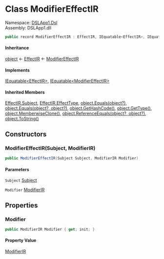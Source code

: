# <a id="DSLApp1_Dsl_ModifierEffectIR"></a> Class ModifierEffectIR

Namespace: [DSLApp1.Dsl](DSLApp1.Dsl.md)  
Assembly: DSLApp1.dll  

```csharp
public record ModifierEffectIR : EffectIR, IEquatable<EffectIR>, IEquatable<ModifierEffectIR>
```

#### Inheritance

[object](https://learn.microsoft.com/dotnet/api/system.object) ← 
[EffectIR](DSLApp1.Dsl.EffectIR.md) ← 
[ModifierEffectIR](DSLApp1.Dsl.ModifierEffectIR.md)

#### Implements

[IEquatable<EffectIR\>](https://learn.microsoft.com/dotnet/api/system.iequatable\-1), 
[IEquatable<ModifierEffectIR\>](https://learn.microsoft.com/dotnet/api/system.iequatable\-1)

#### Inherited Members

[EffectIR.Subject](DSLApp1.Dsl.EffectIR.md\#DSLApp1\_Dsl\_EffectIR\_Subject), 
[EffectIR.EffectType](DSLApp1.Dsl.EffectIR.md\#DSLApp1\_Dsl\_EffectIR\_EffectType), 
[object.Equals\(object?\)](https://learn.microsoft.com/dotnet/api/system.object.equals\#system\-object\-equals\(system\-object\)), 
[object.Equals\(object?, object?\)](https://learn.microsoft.com/dotnet/api/system.object.equals\#system\-object\-equals\(system\-object\-system\-object\)), 
[object.GetHashCode\(\)](https://learn.microsoft.com/dotnet/api/system.object.gethashcode), 
[object.GetType\(\)](https://learn.microsoft.com/dotnet/api/system.object.gettype), 
[object.MemberwiseClone\(\)](https://learn.microsoft.com/dotnet/api/system.object.memberwiseclone), 
[object.ReferenceEquals\(object?, object?\)](https://learn.microsoft.com/dotnet/api/system.object.referenceequals), 
[object.ToString\(\)](https://learn.microsoft.com/dotnet/api/system.object.tostring)

## Constructors

### <a id="DSLApp1_Dsl_ModifierEffectIR__ctor_DSLApp1_Dsl_Subject_DSLApp1_Dsl_ModifierIR_"></a> ModifierEffectIR\(Subject, ModifierIR\)

```csharp
public ModifierEffectIR(Subject Subject, ModifierIR Modifier)
```

#### Parameters

`Subject` [Subject](DSLApp1.Dsl.Subject.md)

`Modifier` [ModifierIR](DSLApp1.Dsl.ModifierIR.md)

## Properties

### <a id="DSLApp1_Dsl_ModifierEffectIR_Modifier"></a> Modifier

```csharp
public ModifierIR Modifier { get; init; }
```

#### Property Value

 [ModifierIR](DSLApp1.Dsl.ModifierIR.md)

